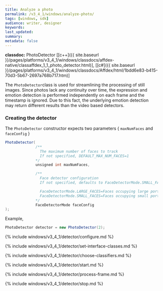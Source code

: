 ```yaml
---
title: Analyze a photo
permalink: /v3_4_1/windows/analyze-photo/
tags: [windows, sdk]
audience: writer, designer
keywords:
last_updated:
summary:
metadata: false
---
```

**classdoc:** PhotoDetector [[c++]({{ site.baseurl }}/pages/platforms/v3_4_1/windows/classdocs/affdex-native/classaffdex_1_1_photo_detector.html)], [[c#]({{ site.baseurl }}/pages/platforms/v3_4_1/windows/classdocs/Affdex/html/1bdd6e83-b415-70d3-5b67-2697a768b717.htm)]

The ```PhotoDetector```class is used for streamlining the processing of still images. Since photos lack any continuity over time, the expression and emotion detection is performed independently on each frame and the timestamp is ignored. Due to this fact, the underlying emotion detection may return different results than the video based detectors.

### Creating the detector
The ```PhotoDetector``` constructor expects two parameters { `maxNumFaces` and `faceConfig` }

```csharp
PhotoDetector(
              /**
                The maximum number of faces to track
                If not specified, DEFAULT_MAX_NUM_FACES=1
              */
              unsigned int maxNumFaces,

              /**
                Face detector configuration
                If not specified, defaults to FaceDetectorMode.SMALL_FACES

                FaceDetectorMode.LARGE_FACES=Faces occupying large portions of the photo
                FaceDetectorMode.SMALL_FACES=Faces occupying small portions of the photo
              */
              FaceDetectorMode faceConfig
);
```

Example,

```csharp
PhotoDetector detector = new PhotoDetector(2);
```
{% include windows/v3_4_1/detector/configure.md %}

{% include windows/v3_4_1/detector/set-interface-classes.md %}

{% include windows/v3_4_1/detector/choose-classifiers.md %}

{% include windows/v3_4_1/detector/start.md %}

{% include windows/v3_4_1/detector/process-frame.md %}

{% include windows/v3_4_1/detector/stop.md %}
